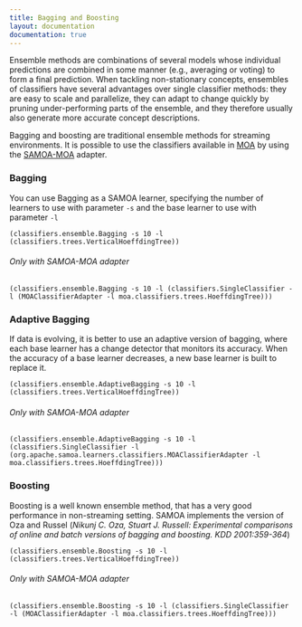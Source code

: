 ```yaml
---
title: Bagging and Boosting
layout: documentation
documentation: true
---
```

Ensemble methods are combinations of several models whose individual predictions are combined in some manner (e.g., averaging or voting) to form a final prediction. When tackling non-stationary concepts, ensembles of classifiers have several advantages over single classifier methods: they are easy to scale and parallelize, they can adapt to change quickly by pruning under-performing parts of the ensemble, and they therefore usually also generate more accurate concept descriptions.

Bagging and boosting are traditional ensemble methods for streaming environments.
It is possible to use the classifiers available in [MOA](http://moa.cms.waikato.ac.nz) by using the [SAMOA-MOA](https://github.com/samoa-moa/samoa-moa) adapter.

### Bagging 
You can use Bagging as a SAMOA learner, specifying the number of learners to use with parameter `-s` and the base learner to use with parameter `-l`

`(classifiers.ensemble.Bagging -s 10 -l (classifiers.trees.VerticalHoeffdingTree))`

###### Only with SAMOA-MOA adapter
`(classifiers.ensemble.Bagging -s 10 -l (classifiers.SingleClassifier -l (MOAClassifierAdapter -l moa.classifiers.trees.HoeffdingTree)))`

### Adaptive Bagging
If data is evolving, it is better to use an adaptive version of bagging, where each base learner has a change detector that monitors its accuracy. When the accuracy of a base learner decreases, a new base learner is built to replace it.

`(classifiers.ensemble.AdaptiveBagging -s 10 -l (classifiers.trees.VerticalHoeffdingTree))`

###### Only with SAMOA-MOA adapter
`(classifiers.ensemble.AdaptiveBagging -s 10 -l (classifiers.SingleClassifier -l (org.apache.samoa.learners.classifiers.MOAClassifierAdapter -l moa.classifiers.trees.HoeffdingTree)))`

### Boosting
Boosting is a well known ensemble method, that has a very good performance in non-streaming setting. SAMOA implements the version of Oza and Russel (_Nikunj C. Oza, Stuart J. Russell: Experimental comparisons of online and batch versions of bagging and boosting. KDD 2001:359-364_)

`(classifiers.ensemble.Boosting -s 10 -l (classifiers.trees.VerticalHoeffdingTree))`

###### Only with SAMOA-MOA adapter
`(classifiers.ensemble.Boosting -s 10 -l (classifiers.SingleClassifier -l (MOAClassifierAdapter -l moa.classifiers.trees.HoeffdingTree)))`
